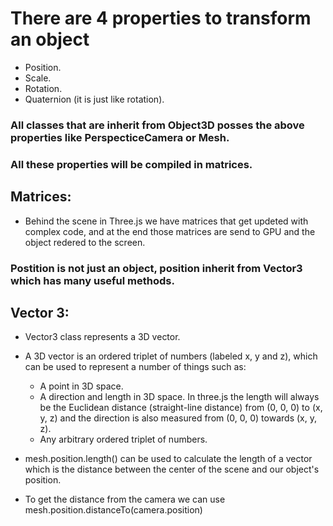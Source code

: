 # There are 4 properties to transform an object

* Position.
* Scale.
* Rotation.
* Quaternion (it is just like rotation).

### All classes that are inherit from Object3D posses the above properties like PerspecticeCamera or Mesh.
### All these properties will be compiled in matrices.

## Matrices:
* Behind the scene in Three.js we have matrices that get updeted with complex code, and at the end 
those matrices are send to GPU and the object redered to the screen.

### Postition is not just an object, position inherit from Vector3 which has many useful methods.

## Vector 3:
* Vector3 class represents a 3D vector.
* A 3D vector is an ordered triplet of numbers (labeled x, y and z), which can be used to represent a number
of things such as:
    * A point in 3D space.
    * A direction and length in 3D space. In three.js the length will always be the Euclidean distance (straight-line distance) from (0, 0, 0) to (x, y, z) and the direction is also measured from (0, 0, 0) towards (x, y, z).
    * Any arbitrary ordered triplet of numbers.

* mesh.position.length() can be used to calculate the length of a vector which is the distance between the
center of the scene and our object's position.

* To get the distance from the camera we can use mesh.position.distanceTo(camera.position)
